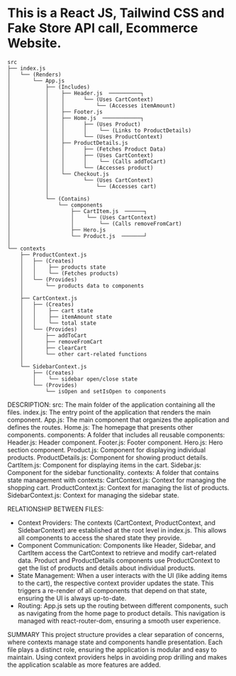 # This is a React JS, Tailwind CSS and Fake Store API call, Ecommerce Website.

```
src
├── index.js  
│   └── (Renders) 
│       └── App.js
│           ├── (Includes)
│           │    ├── Header.js  ──────────┐
│           │    │      └── (Uses CartContext) 
│           │    │          └── (Accesses itemAmount)
│           │    ├── Footer.js
│           │    ├── Home.js  ────────────┐
│           │    │      ├── (Uses Product) 
│           │    │      │    └── (Links to ProductDetails) 
│           │    │      └── (Uses ProductContext)
│           │    ├── ProductDetails.js
│           │    │      ├── (Fetches Product Data)
│           │    │      ├── (Uses CartContext) 
│           │    │      │    └── (Calls addToCart)
│           │    │      └── (Accesses product)
│           │    └── Checkout.js
│           │           └── (Uses CartContext) 
│           │               └── (Accesses cart)
│           │               
│           └── (Contains) 
│               └── components
│                   ├── CartItem.js  ──────┐
│                   │    └── (Uses CartContext) 
│                   │        └── (Calls removeFromCart)
│                   ├── Hero.js
│                   └── Product.js  ───────┘
│
└── contexts
    ├── ProductContext.js
    │   ├── (Creates) 
    │   │    ├── products state
    │   │    └── (Fetches products)
    │   └── (Provides) 
    │       └── products data to components
    │
    ├── CartContext.js
    │   ├── (Creates) 
    │   │    ├── cart state
    │   │    ├── itemAmount state
    │   │    └── total state
    │   └── (Provides) 
    │       ├── addToCart
    │       ├── removeFromCart
    │       ├── clearCart
    │       └── other cart-related functions
    │
    └── SidebarContext.js
        ├── (Creates) 
        │    └── sidebar open/close state
        └── (Provides) 
            └── isOpen and setIsOpen to components
```

DESCRIPTION:
    src: The main folder of the application containing all the files.
        index.js: The entry point of the application that renders the main component.
        App.js: The main component that organizes the application and defines the routes.
        Home.js: The homepage that presents other components.
        components: A folder that includes all reusable components:
            Header.js: Header component.
            Footer.js: Footer component.
            Hero.js: Hero section component.
            Product.js: Component for displaying individual products.
            ProductDetails.js: Component for showing product details.
            CartItem.js: Component for displaying items in the cart.
            Sidebar.js: Component for the sidebar functionality.
        contexts: A folder that contains state management with contexts:
            CartContext.js: Context for managing the shopping cart.
            ProductContext.js: Context for managing the list of products.
            SidebarContext.js: Context for managing the sidebar state.

RELATIONSHIP  BETWEEN FILES:
- Context Providers:
The contexts (CartContext, ProductContext, and SidebarContext) are established at the root level in index.js.
This allows all components to access the shared state they provide.
- Component Communication:
Components like Header, Sidebar, and CartItem access the CartContext to retrieve and modify cart-related data.
Product and ProductDetails components use ProductContext to get the list of products and details about individual products.
- State Management:
When a user interacts with the UI (like adding items to the cart), the respective context provider updates the state.
This triggers a re-render of all components that depend on that state, ensuring the UI is always up-to-date.
- Routing:
App.js sets up the routing between different components, such as navigating from the home page to product details.
This navigation is managed with react-router-dom, ensuring a smooth user experience.

SUMMARY
This project structure provides a clear separation of concerns, where contexts manage state and components handle presentation.
Each file plays a distinct role, ensuring the application is modular and easy to maintain.
Using context providers helps in avoiding prop drilling and makes the application scalable as more features are added.
```
